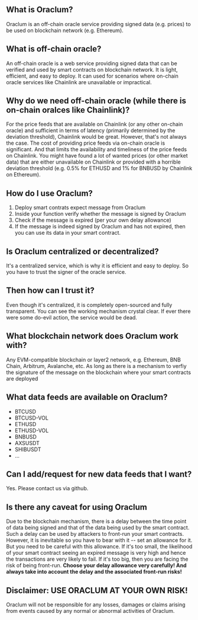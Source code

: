 ## What is Oraclum?
Oraclum is an off-chain oracle service providing signed data (e.g. prices) to be used on blockchain network (e.g. Ethereum).

## What is off-chain oracle?
An off-chain oracle is a web service providing signed data that can be verified and used by smart contracts on blockchain network. It is light, efficient, and easy to deploy. It can used for scenarios where on-chain oracle services like Chainlink are unavailable or impractical.

## Why do we need off-chain oracle (while there is on-chain oralces like Chainlink)?
For the price feeds that are available on Chainlink (or any other on-chain oracle) and sufficient in terms of latency (primarily determined by the deviation threshold), Chainlink would be great. However, that's not always the case. The cost of providing price feeds via on-chain oracle is significant. And that limits the availability and timeliness of the price feeds on Chainlink. You might have found a lot of wanted prices (or other market data) that are either unavailable on Chainlink or provided with a horrible deviation threshold (e.g. 0.5% for ETHUSD and 1% for BNBUSD by Chainlink on Ethereum).

## How do I use Oraclum?
1. Deploy smart contrats expect message from Oraclum
1. Inside your function verify whether the message is signed by Oraclum
1. Check if the message is expired (per your own delay allowance)
1. If the message is indeed signed by Oraclum and has not expired, then you can use its data in your smart contract.

## Is Oraclum centralized or decentralized?
It's a centralized service, which is why it is efficient and easy to deploy. So you have to trust the signer of the oracle service.

## Then how can I trust it?
Even though it's centralized, it is completely open-sourced and fully transparent. You can see the working mechanism crystal clear. If ever there were some do-evil action, the service would be dead.

## What blockchain network does Oraclum work with?
Any EVM-compatible blockchain or layer2 network, e.g. Ethereum, BNB Chain, Arbitrum, Avalanche, etc.
As long as there is a mechanism to verfiy the signature of the message on the blockchain where your smart contracts are deployed

## What data feeds are available on Oraclum?
- BTCUSD
- BTCUSD-VOL
- ETHUSD
- ETHUSD-VOL
- BNBUSD
- AXSUSDT
- SHIBUSDT
- ...

## Can I add/request for new data feeds that I want?
Yes. Please contact us via github.

## Is there any caveat for using Oraclum
Due to the blockchain mechanism, there is a delay between the time point of data being signed and that of the data being used by the smart contract. Such a delay can be used by attackers to front-run your smart contracts. However, it is inevitable so you have to bear with it -- set an allowance for it. But you need to be careful with this allowance. If it's too small, the likelihood of your smart contract seeing an expired message is very high and hence the transactions are very likely to fail. If it's too big, then you are facing the risk of being front-run.
**Choose your delay allowance very carefully! And always take into account the delay and the associated front-run risks!**

## Disclaimer: USE ORACLUM AT YOUR OWN RISK!
Oraclum will not be responsible for any losses, damages or claims arising from events caused by any normal or abnormal activities of Oraclum.
